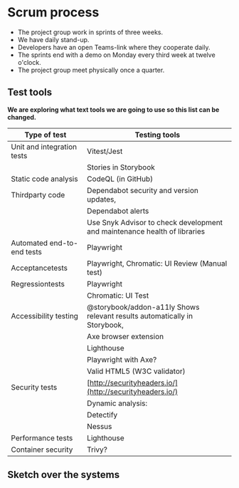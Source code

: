 # Scrum process
- The project group work in sprints of three weeks.
- We have daily stand-up.
- Developers have an open Teams-link where they cooperate daily.
- The sprints end with a demo on Monday every third week at twelve o'clock.
- The project group meet physically once a quarter.
## Test tools
**We are exploring what text tools we are going to use so this list can be changed.**

| Type of test | Testing tools |
| --- | ----------- |
|Unit and integration tests | Vitest/Jest |
| |Stories in Storybook |
|Static code analysis | CodeQL (in GitHub) |
| Thirdparty code | Dependabot security and version updates,  |
| | Dependabot alerts |
|  | Use Snyk Advisor to check development and maintenance health of libraries |
| Automated end-to-end tests | Playwright |
| Acceptancetests | Playwright, Chromatic: UI Review (Manual test) |
| Regressiontests  | Playwright  |
| |Chromatic: UI Test |
| Accessibility testing |  @storybook/addon-a11ly    Shows relevant results automatically in Storybook,  | 
|  | Axe browser extension |
| |Lighthouse|
| |Playwright with Axe?| 
| |Valid HTML5 (W3C validator)  |
| Security tests | [http://securityheaders.io/](http://securityheaders.io/)|
| |Dynamic analysis:  |
| |Detectify | 
| |Nessus  |
| Performance tests | Lighthouse |
| Container security | Trivy? |



## Sketch over the systems

